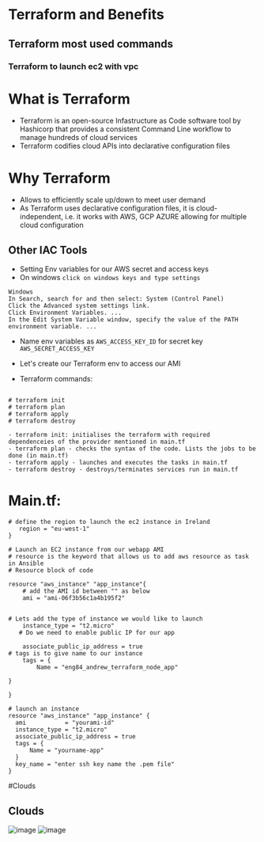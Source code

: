 # Terraform and Benefits
## Terraform most used commands
### Terraform to launch ec2 with vpc
# What is Terraform
- Terraform is an open-source Infastructure as Code software tool by Hashicorp that provides a consistent Command Line workflow to manage hundreds of cloud services
- Terraform codifies cloud APIs into declarative configuration files

# Why Terraform
- Allows to efficiently scale up/down to meet user demand
- As Terraform uses declarative configuration files, it is cloud-independent, i.e. it works with AWS, GCP AZURE allowing for multiple cloud configuration

## Other IAC Tools







- Setting Env variables for our AWS secret and access keys
- On windows `click on windows keys and type settings`

```
Windows
In Search, search for and then select: System (Control Panel)
Click the Advanced system settings link.
Click Environment Variables. ...
In the Edit System Variable window, specify the value of the PATH environment variable. ...
```

- Name env variables as `AWS_ACCESS_KEY_ID` for secret key `AWS_SECRET_ACCESS_KEY`
- Let's create our Terraform env to access our AMI 

- Terraform commands:

```

# terraform init
# terraform plan
# terraform apply
# terraform destroy
```
 

```
- terraform init: initialises the terraform with required dependenceies of the provider mentioned in main.tf
- terraform plan - checks the syntax of the code. Lists the jobs to be done (in main.tf)
- terraform apply - launches and executes the tasks in main.tf
- terraform destroy - destroys/terminates services run in main.tf

```


# Main.tf:
```provider "aws"{
# define the region to launch the ec2 instance in Ireland
   region = "eu-west-1"
}

# Launch an EC2 instance from our webapp AMI
# resource is the keyword that allows us to add aws resource as task in Ansible
# Resource block of code

resource "aws_instance" "app_instance"{
    # add the AMI id between "" as below
    ami = "ami-06f3b56c1a4b195f2"


# Lets add the type of instance we would like to launch
    instance_type = "t2.micro"
   # Do we need to enable public IP for our app

    associate_public_ip_address = true
# tags is to give name to our instance
    tags = {
        Name = "eng84_andrew_terraform_node_app"

}

}
```

```
# launch an instance
resource "aws_instance" "app_instance" {
  ami           = "yourami-id"
  instance_type = "t2.micro"
  associate_public_ip_address = true
  tags = {
      Name = "yourname-app"
  }
  key_name = "enter ssh key name the .pem file"
}

```

#Clouds

## Clouds

![image](https://user-images.githubusercontent.com/26543682/117801030-baba6080-b24b-11eb-9a17-c653e769e98d.png)
![image](https://user-images.githubusercontent.com/26543682/117801154-e1789700-b24b-11eb-9717-0d21ffe65c8f.png)


